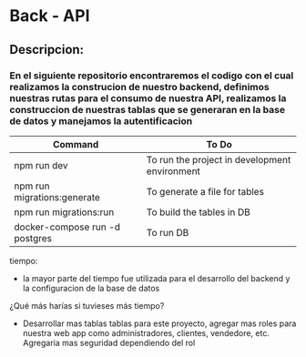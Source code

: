 # Back - API

## Descripcion:

### En el siguiente repositorio encontraremos el codigo con el cual realizamos la construcion de nuestro backend, definimos nuestras rutas para el consumo de nuestra API, realizamos la construccion de nuestras tablas que se generaran en la base de datos y manejamos la autentificacion

 Command             |      To Do                                                          |
| ----------------- | ------------------------------------------------------------------ |
| npm run dev | To run the project in development environment|
| npm run migrations:generate | To generate a file for tables|
| npm run migrations:run | To build the tables in DB|
| docker-compose run -d postgres | To run DB|

tiempo:
 - la mayor parte del tiempo fue utilizada para el desarrollo del backend y la configuracion de la base de datos 

 ¿Qué más harías si tuvieses más tiempo?
 - Desarrollar mas tablas tablas para este proyecto, agregar mas roles para nuestra web app como administradores, clientes, vendedore, etc. Agregaria mas seguridad dependiendo del rol 

